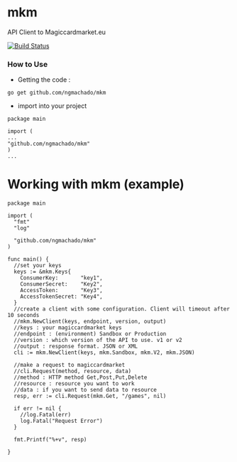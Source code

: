 # mkm
API Client to Magiccardmarket.eu

[![Build Status](https://travis-ci.org/ngmachado/mkm.svg?branch=master)](https://travis-ci.org/ngmachado/mkm)

### How to Use
- Getting the code :

```
go get github.com/ngmachado/mkm
```

- import into your project
```
package main 

import (
...
"github.com/ngmachado/mkm"
)
...
```

# Working with mkm (example)

```
package main

import (
  "fmt"
  "log"

  "github.com/ngmachado/mkm"
)

func main() {
  //set your keys
  keys := &mkm.Keys{
    ConsumerKey:       "key1",
    ConsumerSecret:    "Key2",
    AccessToken:       "Key3",
    AccessTokenSecret: "Key4",
  }
  //create a client with some configuration. Client will timeout after 10 seconds
  //mkm.NewClient(keys, endpoint, version, output)
  //keys : your magiccardmarket keys
  //endpoint : (environment) Sandbox or Production
  //version : which version of the API to use. v1 or v2
  //output : response format. JSON or XML
  cli := mkm.NewClient(keys, mkm.Sandbox, mkm.V2, mkm.JSON)

  //make a request to magiccardmarket
  //cli.Request(method, resource, data)
  //method : HTTP method Get,Post,Put,Delete
  //resource : resource you want to work
  //data : if you want to send data to resource
  resp, err := cli.Request(mkm.Get, "/games", nil)

  if err != nil {
    //log.Fatal(err)
    log.Fatal("Request Error")
  }

  fmt.Printf("%+v", resp)

}

```

